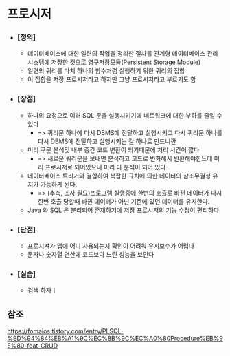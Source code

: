 # 프로시저

+ ### **[정의]**
    + 데이터베이스에 대한 일련의 작업을 정리한 절차를 관계형 데이터베이스 관리 시스템에 저장한 것으로 영구저장모듈(Persistent Storage Module)
    + 일련의 쿼리를 마치 하나의 함수처럼 실행하기 위한 쿼리의 집합
    + 이 집합을 저장 프로시저라고 하지만 그냥 프로시저라고 부르기도 함


+ ### **[장점]**
    + 하나의 요청으로 여러 SQL 문을 실행시키기에 네트워크에 대한 부하를 줄일 수 있다
        + => 쿼리문 하나에 다시 DBMS에 전달하고 실행시키고 다시 쿼리문 하나를 다시 DBMS에 전달하고 실행시키는 걸 하나로 만드니깐
    + 미리 구문 분석및 내부 중간 코드 변환이 되기때문에 처리 시간이 짧다
        + => 새로운 쿼리문을 보내면 분석하고 코드로 변화해서 반환해야한느데 미리 프로시저로 되어있으니 미리 다 분석이 되어 있다.
    + 데이터베이스 트리거와 결합하여 복잡한 규치에 의한 데이터의 참조무결성 유지가 가능하게 된다.
        + => (추측, 조사 필요)프로그램 실행중에 한번의 호출로 바뀐 데이터가 다시 한번 호출 당할때 바뀐 데이터가 아닌 기존에 있던 데이터를 유지한다.
    + Java 와 SQL 은 분리되어 존재하기에 저장 프로시저의 기능 수정이 편리하다

+ ### **[단점]**
    + 프로시져가 앱에 어디 사용되는지 확인이 어려워 유지보수가 어렵다
    + 문자나 숫자열 연산에 코드보다 느린 성능을 보인다


+ ### **[실습]**
    + 검색 하자ㅣ



## 참조
https://fomaios.tistory.com/entry/PLSQL-%ED%94%84%EB%A1%9C%EC%8B%9C%EC%A0%80Procedure%EB%9E%80-feat-CRUD
